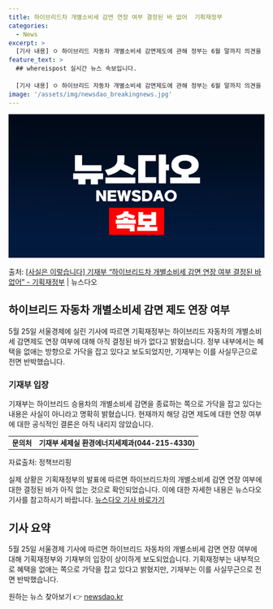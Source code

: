```yaml
---
title: 하이브리드차 개별소비세 감면 연장 여부 결정된 바 없어  기획재정부
categories:
  - News
excerpt: >
  [기사 내용] ㅇ 하이브리드 자동차 개별소비세 감면제도에 관해 정부는 6월 말까지 의견을 수렴한 후 결론을 …
feature_text: >
  ## whereispost 실시간 뉴스 속보입니다.

  [기사 내용] ㅇ 하이브리드 자동차 개별소비세 감면제도에 관해 정부는 6월 말까지 의견을 수렴한 후 결론을 …
image: '/assets/img/newsdao_breakingnews.jpg'
---
```


![뉴스다오 속보](/assets/img/newsdao_breakingnews.jpg)

<p>출처: <a href="https://newsdao.kr/3924" rel="dofollow">[사실은 이렇습니다] 기재부 “하이브리드차 개별소비세 감면 연장 여부 결정된 바 없어” - 기획재정부</a> | 뉴스다오</p>

<h2 data-ke-size="size26">하이브리드 자동차 개별소비세 감면 제도 연장 여부</h2>
<p data-ke-size="size16">5월 25일 서울경제에 실린 기사에 따르면 기획재정부는 하이브리드 자동차의 개별소비세 감면제도 연장 여부에 대해 아직 결정된 바가 없다고 밝혔습니다. 정부 내부에서는 혜택을 없애는 방향으로 가닥을 잡고 있다고 보도되었지만, 기재부는 이를 사실무근으로 전면 반박했습니다.</p>

<h3>기재부 입장</h3>
<p data-ke-size="size16">기재부는 하이브리드 승용차의 개별소비세 감면을 종료하는 쪽으로 가닥을 잡고 있다는 내용은 사실이 아니라고 명확히 밝혔습니다. 현재까지 해당 감면 제도에 대한 연장 여부에 대한 공식적인 결론은 아직 내리지 않았습니다.</p>

<table>
	<tr>
		<td style="text-align: center; height: 17px;"><b>문의처</b></td>
		<td style="text-align: center; height: 17px;"><b>기재부 세제실 환경에너지세제과(044-215-4330)</b></td>
	</tr>
</table>

<p data-ke-size="size16">자료출처: 정책브리핑 </p>
<p data-ke-size="size16">실제 상황은 기획재정부의 발표에 따르면 하이브리드차의 개별소비세 감면 연장 여부에 대한 결정된 바가 아직 없는 것으로 확인되었습니다. 이에 대한 자세한 내용은 뉴스다오 기사를 참고하시기 바랍니다. <a href="https://newsdao.kr/3924">뉴스다오 기사 바로가기</a></p>
<h2 data-ke-size="size26">기사 요약</h2>
<p data-ke-size="size16">5월 25일 서울경제 기사에 따르면 하이브리드 자동차의 개별소비세 감면 연장 여부에 대해 기획재정부와 기재부의 입장이 상이하게 보도되었습니다. 기획재정부는 내부적으로 혜택을 없애는 쪽으로 가닥을 잡고 있다고 밝혔지만, 기재부는 이를 사실무근으로 전면 반박했습니다.</p> 

원하는 뉴스 찾아보기 👉 <a href="https://newsdao.kr" rel="dofollow">newsdao.kr</a>


